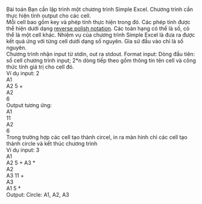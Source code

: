 Bài toán
Bạn cần lập trình một chương trình Simple Excel. Chương trình cần thực hiện tính output cho các cell.  
Mỗi cell bao gồm key và phép tính thực hiện trong đó.  Các phép tính được thể hiện dưới dạng [reverse polish notation](https://vi.wikipedia.org/wiki/Reverse_Polish_notation). Các toán hạng có thể là số, có thể là một cell khác.
Nhiệm vụ của chương trình Simple Excel là đưa ra được kết quả ứng với từng cell dưới dạng số nguyên. Gỉa sử đầu vào chỉ là số nguyên.  
Chương trình nhận input từ stdin, out ra stdout.
Format input:
Dòng đầu tiên: số cell chương trình input; 2*n dòng tiếp theo gồm thông tin tên cell và công thức tính giá trị cho cell đó.  
Ví dụ input:
2  
A1  
A2 5 +  
A2  
6  
Output tương ứng:  
A1  
11  
A2  
6  
Trong trường hợp các cell tạo thành circel, in ra màn hình chỉ các cell tạo thành circle và kết thúc chương trình  
Ví dụ input:
3  
A1  
A2 5 + A3 *  
A2  
A3 11 +  
A3  
A1 5 *  
Output:
Circle: A1, A2, A3

